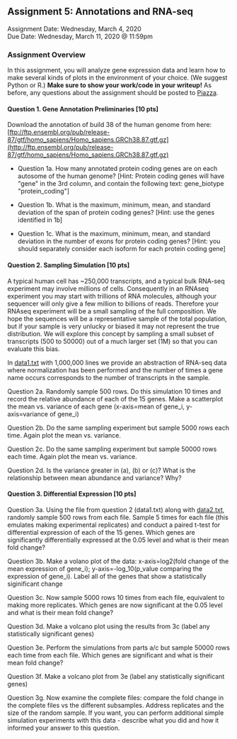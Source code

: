 ## Assignment 5: Annotations and RNA-seq <br>
Assignment Date: Wednesday, March 4, 2020 <br>
Due Date: Wednesday, March 11, 2020 @ 11:59pm <br>

### Assignment Overview

In this assignment, you will analyze gene expression data and learn how to make several kinds of plots in the environment of your choice. 
(We suggest Python or R.) **Make sure to show your work/code in your writeup!** As before, any questions about the assignment should be posted to 
[Piazza](https://piazza.com/jhu/spring2020/en601749/home).


#### Question 1. Gene Annotation Preliminaries [10 pts]

Download the annotation of build 38 of the human genome from here:
[ftp://ftp.ensembl.org/pub/release-87/gtf/homo_sapiens/Homo_sapiens.GRCh38.87.gtf.gz](http://ftp.ensembl.org/pub/release-87/gtf/homo_sapiens/Homo_sapiens.GRCh38.87.gtf.gz)

- Question 1a. How many annotated protein coding genes are on each autosome of the human genome? [Hint: Protein coding genes will have "gene" in the 3rd column, and contain the following text: gene\_biotype "protein\_coding"]

- Question 1b. What is the maximum, minimum, mean, and standard deviation of the span of protein coding genes? [Hint: use the genes identified in 1b]

- Question 1c. What is the maximum, minimum, mean, and standard deviation in the number of exons for protein coding genes? [Hint: you should separately consider each isoform for each protein coding gene]


#### Question 2. Sampling Simulation [10 pts]

A typical human cell has ~250,000 transcripts, and a typical bulk RNA-seq experiment may involve millions of cells. Consequently
in an RNAseq experiment you may start with trillions of RNA molecules, although your sequencer will only give a few million to billions of reads. 
Therefore your RNAseq experiment will be a small sampling of the full composition. We hope the sequences will be a representative
sample of the total population, but if your sample is very unlucky or biased it may not represent the true distribution. We will explore
this concept by sampling a small subset of transcripts (500 to 50000) out of a much larger set (1M) so that you can evaluate this bias.

In [data1.txt](data1.txt) with 1,000,000 lines we provide an abstraction of RNA-seq data where normalization has been performed and 
the number of times a gene name occurs corresponds to the number of transcripts in the sample.

Question 2a. Randomly sample 500 rows. Do this simulation 10 times and record the relative abundance of each of the 15 genes. Make a scatterplot the mean vs. variance of each gene (x-axis=mean of gene_i, y-axis=variance of gene_i)

Question 2b. Do the same sampling experiment but sample 5000 rows each time. Again plot the mean vs. variance.

Question 2c. Do the same sampling experiment but sample 50000 rows each time. Again plot the mean vs. variance.

Question 2d. Is the variance greater in (a), (b) or (c)? What is the relationship between mean abundance and variance? Why?


#### Question 3. Differential Expression [10 pts]

Question 3a. Using the file from question 2 (data1.txt) along with [data2.txt](data2.txt), randomly sample 500 rows from each file. 
Sample 5 times for each file (this emulates making experimental replicates) and conduct a paired t-test for 
differential expression of each of the 15 genes. Which genes are significantly differentially expressed at the 0.05 level and what is their mean fold change?

Question 3b. Make a volano plot of the data: x-axis=log2(fold change of the mean expression of gene_i); y-axis=-log_10(p_value comparing the expression of gene_i). Label all of the genes that show a statistically siginificant change

Question 3c. Now sample 5000 rows 10 times from each file, equivalent to making more replicates. Which genes are now significant at the 0.05 level and what is their mean fold change?

Question 3d. Make a volcano plot using the results from 3c (label any statistically significant genes)

Question 3e. Perform the simulations from parts a/c but sample 50000 rows each time from each file. Which genes are significant and what is their mean fold change? 

Question 3f. Make a volcano plot from 3e (label any statistically significant genes)

Question 3g. Now examine the complete files: compare the fold change in the complete files vs the different subsamples. Address replicates and the size of the random sample. If you want, you can perform additional simple simulation experiments with this data - describe what you did and how it informed your answer to this question.
